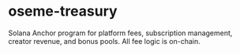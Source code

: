 # oseme-treasury

Solana Anchor program for platform fees, subscription management, creator revenue, and bonus pools. All fee logic is on-chain.